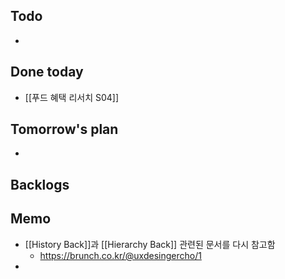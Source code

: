 ## Todo
- 

## Done today
- [[푸드 혜택 리서치 S04]]

## Tomorrow's plan
- 

## Backlogs


## Memo
- [[History Back]]과 [[Hierarchy Back]] 관련된 문서를 다시 참고함
	- https://brunch.co.kr/@uxdesingercho/1
- 
